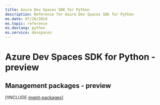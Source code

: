 ```yaml
---
title: Azure Dev Spaces SDK for Python
description: Reference for Azure Dev Spaces SDK for Python
ms.date: 07/26/2024
ms.topic: reference
ms.devlang: python
ms.service: devspaces
---
```

# Azure Dev Spaces SDK for Python - preview

## Management packages - preview
[!INCLUDE [mgmt-packages](dev-spaces-mgmt-index.md)]